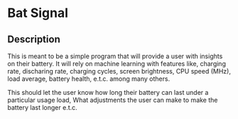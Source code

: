 # Bat Signal

## Description

This is meant to be a simple program that will provide a user with insights on their battery. It will rely on machine learning with features like, charging rate, discharing rate, charging cycles, screen brightness, CPU speed (MHz), load average, battery health, e.t.c. among many others. 

This should let the user know how long their battery can last under a particular usage load, What adjustments the user can make to make the battery last longer e.t.c.

